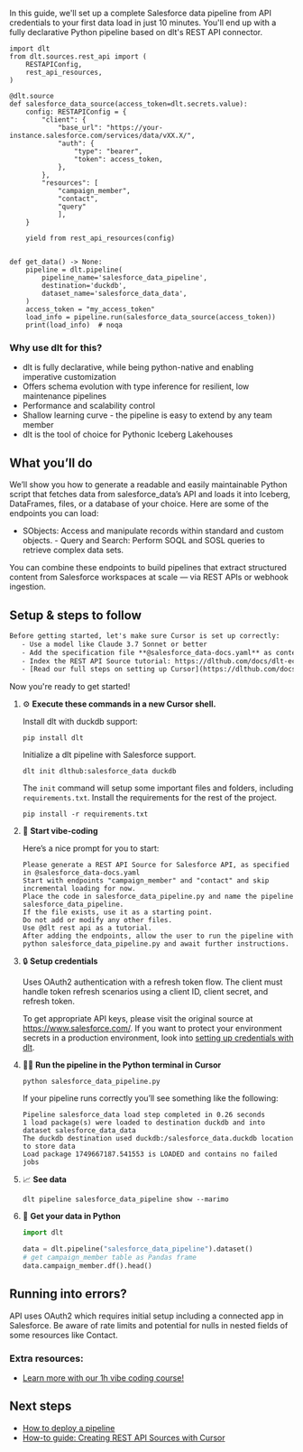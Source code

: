 In this guide, we'll set up a complete Salesforce data pipeline from API credentials to your first data load in just 10 minutes. You'll end up with a fully declarative Python pipeline based on dlt's REST API connector.

```python-outcome
import dlt
from dlt.sources.rest_api import (
    RESTAPIConfig,
    rest_api_resources,
)

@dlt.source
def salesforce_data_source(access_token=dlt.secrets.value):
    config: RESTAPIConfig = {
        "client": {
            "base_url": "https://your-instance.salesforce.com/services/data/vXX.X/",
            "auth": {
                "type": "bearer",
                "token": access_token,
            },
        },
        "resources": [
            "campaign_member",
            "contact",
            "query"
            ],
    }

    yield from rest_api_resources(config)


def get_data() -> None:
    pipeline = dlt.pipeline(
        pipeline_name='salesforce_data_pipeline',
        destination='duckdb',
        dataset_name='salesforce_data_data', 
    )
    access_token = "my_access_token"
    load_info = pipeline.run(salesforce_data_source(access_token))
    print(load_info)  # noqa
```

### Why use dlt for this?

- dlt is fully declarative, while being python-native and enabling imperative customization
- Offers schema evolution with type inference for resilient, low maintenance pipelines
- Performance and scalability control
- Shallow learning curve - the pipeline is easy to extend by any team member
- dlt is the tool of choice for Pythonic Iceberg Lakehouses

## What you’ll do

We’ll show you how to generate a readable and easily maintainable Python script that fetches data from salesforce_data’s API and loads it into Iceberg, DataFrames, files, or a database of your choice. Here are some of the endpoints you can load:

- SObjects: Access and manipulate records within standard and custom objects. - Query and Search: Perform SOQL and SOSL queries to retrieve complex data sets.

You can combine these endpoints to build pipelines that extract structured content from Salesforce workspaces at scale — via REST APIs or webhook ingestion.

## Setup & steps to follow

```default
Before getting started, let's make sure Cursor is set up correctly:
   - Use a model like Claude 3.7 Sonnet or better
   - Add the specification file **@salesforce_data-docs.yaml** as context
   - Index the REST API Source tutorial: https://dlthub.com/docs/dlt-ecosystem/verified-sources/rest_api/ and add it to context as **@dlt rest api**
   - [Read our full steps on setting up Cursor](https://dlthub.com/docs/dlt-ecosystem/llm-tooling/cursor-restapi#23-configuring-cursor-with-documentation)
```

Now you're ready to get started! 

1. ⚙️ **Execute these commands in a new Cursor shell.**
    
    Install dlt with duckdb support:
    ```shell
    pip install dlt
    ```

    Initialize a dlt pipeline with Salesforce support.
    ```shell
    dlt init dlthub:salesforce_data duckdb
    ```

    The `init` command will setup some important files and folders, including `requirements.txt`. Install the requirements for the rest of the project.
    ```shell
    pip install -r requirements.txt
    ```
    
2. 🤠 **Start vibe-coding**
    
    Here’s a nice prompt for you to start: 
    
    ```prompt
    Please generate a REST API Source for Salesforce API, as specified in @salesforce_data-docs.yaml 
    Start with endpoints "campaign_member" and "contact" and skip incremental loading for now. 
    Place the code in salesforce_data_pipeline.py and name the pipeline salesforce_data_pipeline. 
    If the file exists, use it as a starting point. 
    Do not add or modify any other files. 
    Use @dlt rest api as a tutorial. 
    After adding the endpoints, allow the user to run the pipeline with python salesforce_data_pipeline.py and await further instructions.
    ```

    
3. 🔒 **Setup credentials** 
    
    Uses OAuth2 authentication with a refresh token flow. The client must handle token refresh scenarios using a client ID, client secret, and refresh token.
    
    To get appropriate API keys, please visit the original source at https://www.salesforce.com/.
    If you want to protect your environment secrets in a production environment, look into [setting up credentials with dlt](https://dlthub.com/docs/walkthroughs/add_credentials).
    
4. 🏃‍♀️ **Run the pipeline in the Python terminal in Cursor**
    
    ```shell
    python salesforce_data_pipeline.py
    ```
    
    If your pipeline runs correctly you’ll see something like the following:
    
    ```shell
    Pipeline salesforce_data load step completed in 0.26 seconds
    1 load package(s) were loaded to destination duckdb and into dataset salesforce_data_data
    The duckdb destination used duckdb:/salesforce_data.duckdb location to store data
    Load package 1749667187.541553 is LOADED and contains no failed jobs
    ```
    
5. 📈 **See data**
    
    ```shell
    dlt pipeline salesforce_data_pipeline show --marimo
    ```
    
6. 🐍 **Get your data in Python**
    
    ```python
    import dlt

   data = dlt.pipeline("salesforce_data_pipeline").dataset()
   # get campaign_member table as Pandas frame
   data.campaign_member.df().head()
    ```

## Running into errors?

API uses OAuth2 which requires initial setup including a connected app in Salesforce. Be aware of rate limits and potential for nulls in nested fields of some resources like Contact.

### Extra resources:

- [Learn more with our 1h vibe coding course!](https://www.youtube.com/watch?v=GGid70rnJuM)

## Next steps

- [How to deploy a pipeline](https://dlthub.com/docs/walkthroughs/deploy-a-pipeline)
- [How-to guide: Creating REST API Sources with Cursor](https://dlthub.com/docs/dlt-ecosystem/llm-tooling/cursor-restapi)